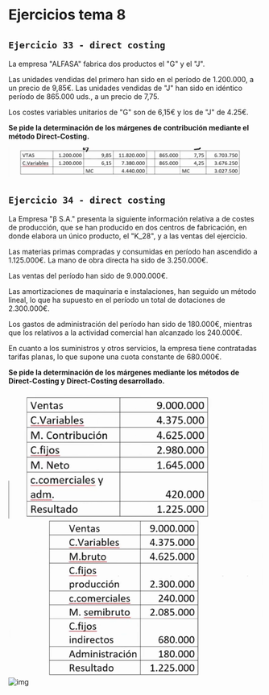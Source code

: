 # Ejercicios tema 8

## `Ejercicio 33 - direct costing`

La empresa "ALFASA" fabrica dos productos el "G" y el "J".

Las unidades vendidas del primero han sido en el período de 1.200.000, a un precio de 9,85€. Las unidades vendidas de "J" han sido en idéntico período de 865.000 uds., a un precio de 7,75.

Los costes variables unitarios de "G" son de 6,15€ y los de "J" de 4.25€.

**Se pide la determinación de los márgenes de contribución mediante el método Direct-Costing.**

![img](../images/tema-8/ejs/33/solucion-1.png)

## `Ejercicio 34 - direct costing`

La Empresa "β S.A." presenta la siguiente información relativa a de costes de producción, que se han producido en dos centros de fabricación, en donde elabora un único producto, el "K_28", y a las ventas del ejercicio.

Las materias primas compradas y consumidas en período han ascendido a 1.125.000€. La mano de obra directa ha sido de 3.250.000€.

Las ventas del período han sido de 9.000.000€.

Las amortizaciones de maquinaria e instalaciones, han seguido un método lineal, lo que ha supuesto en el período un total de dotaciones de 2.300.000€.

Los gastos de administración del período han sido de 180.000€, mientras que los relativos a la actividad comercial han alcanzado los 240.000€.

En cuanto a los suministros y otros servicios, la empresa tiene contratadas tarifas planas, lo que supone una cuota constante de 680.000€.

**Se pide la determinación de los márgenes mediante los métodos de Direct-Costing y Direct-Costing desarrollado.**

![img](../images/tema-8/ejs/34/solucion-1.png)
![img](../images/tema-8/ejs/34/solucion-2.png)
![img](../images/tema-8/ejs/34/solucion-4.png)
